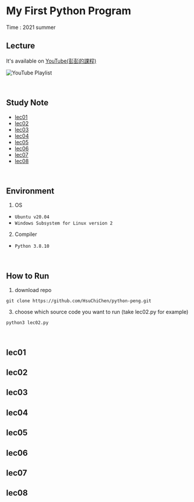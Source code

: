 # My First Python Program
Time : 2021 summer

## Lecture
It's available  on [YouTube(彭彭的課程)](https://www.youtube.com/watch?v=wqRlKVRUV_k&list=PL-g0fdC5RMboYEyt6QS2iLb_1m7QcgfHk&index=1)


![YouTube Playlist](https://i.pinimg.com/564x/25/25/00/25250058b2e145cc7351904296c3bbb9.jpg)

<br>

## Study Note
- [lec01](#lec01)
- [lec02](#lec02)
- [lec03](#lec03)
- [lec04](#lec04)
- [lec05](#lec05)
- [lec06](#lec06)
- [lec07](#lec07)
- [lec08](#lec08)

<br>

## Environment
1. OS
- `Ubuntu v20.04`
- `Windows Subsystem for Linux version 2`
2. Compiler
- `Python 3.8.10`

<br>

## How to Run
1. download repo
```
git clone https://github.com/HsuChiChen/python-peng.git
```
3. choose which source code you want to run (take lec02.py for example)
```
python3 lec02.py
```

<br>

## lec01

## lec02

## lec03

## lec04

## lec05

## lec06

## lec07

## lec08
